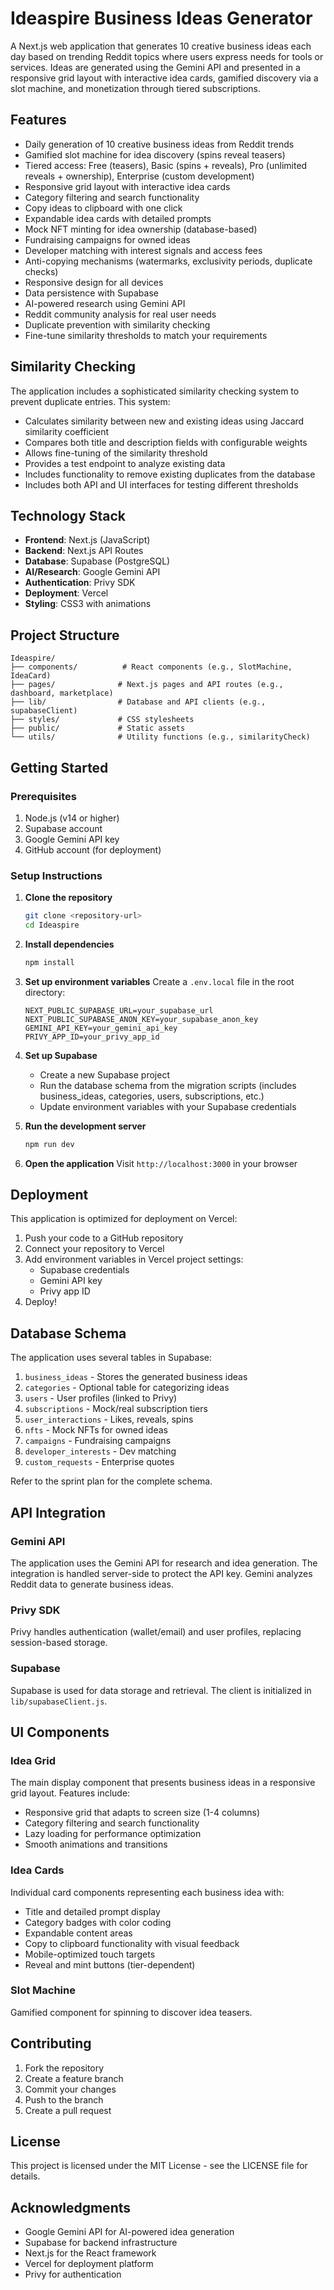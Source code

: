 # Ideaspire Business Ideas Generator

A Next.js web application that generates 10 creative business ideas each day based on trending Reddit topics where users express needs for tools or services. Ideas are generated using the Gemini API and presented in a responsive grid layout with interactive idea cards, gamified discovery via a slot machine, and monetization through tiered subscriptions.

## Features

- Daily generation of 10 creative business ideas from Reddit trends
- Gamified slot machine for idea discovery (spins reveal teasers)
- Tiered access: Free (teasers), Basic (spins + reveals), Pro (unlimited reveals + ownership), Enterprise (custom development)
- Responsive grid layout with interactive idea cards
- Category filtering and search functionality
- Copy ideas to clipboard with one click
- Expandable idea cards with detailed prompts
- Mock NFT minting for idea ownership (database-based)
- Fundraising campaigns for owned ideas
- Developer matching with interest signals and access fees
- Anti-copying mechanisms (watermarks, exclusivity periods, duplicate checks)
- Responsive design for all devices
- Data persistence with Supabase
- AI-powered research using Gemini API
- Reddit community analysis for real user needs
- Duplicate prevention with similarity checking
- Fine-tune similarity thresholds to match your requirements

## Similarity Checking

The application includes a sophisticated similarity checking system to prevent duplicate entries. This system:

- Calculates similarity between new and existing ideas using Jaccard similarity coefficient
- Compares both title and description fields with configurable weights
- Allows fine-tuning of the similarity threshold
- Provides a test endpoint to analyze existing data
- Includes functionality to remove existing duplicates from the database
- Includes both API and UI interfaces for testing different thresholds

## Technology Stack

- **Frontend**: Next.js (JavaScript)
- **Backend**: Next.js API Routes
- **Database**: Supabase (PostgreSQL)
- **AI/Research**: Google Gemini API
- **Authentication**: Privy SDK
- **Deployment**: Vercel
- **Styling**: CSS3 with animations

## Project Structure

```
Ideaspire/
├── components/          # React components (e.g., SlotMachine, IdeaCard)
├── pages/              # Next.js pages and API routes (e.g., dashboard, marketplace)
├── lib/                # Database and API clients (e.g., supabaseClient)
├── styles/             # CSS stylesheets
├── public/             # Static assets
└── utils/              # Utility functions (e.g., similarityCheck)
```

## Getting Started

### Prerequisites

1. Node.js (v14 or higher)
2. Supabase account
3. Google Gemini API key
4. GitHub account (for deployment)

### Setup Instructions

1. **Clone the repository**

   ```bash
   git clone <repository-url>
   cd Ideaspire
   ```

2. **Install dependencies**

   ```bash
   npm install
   ```

3. **Set up environment variables**
   Create a `.env.local` file in the root directory:

   ```env
   NEXT_PUBLIC_SUPABASE_URL=your_supabase_url
   NEXT_PUBLIC_SUPABASE_ANON_KEY=your_supabase_anon_key
   GEMINI_API_KEY=your_gemini_api_key
   PRIVY_APP_ID=your_privy_app_id
   ```

4. **Set up Supabase**

   - Create a new Supabase project
   - Run the database schema from the migration scripts (includes business_ideas, categories, users, subscriptions, etc.)
   - Update environment variables with your Supabase credentials

5. **Run the development server**

   ```bash
   npm run dev
   ```

6. **Open the application**
   Visit `http://localhost:3000` in your browser

## Deployment

This application is optimized for deployment on Vercel:

1. Push your code to a GitHub repository
2. Connect your repository to Vercel
3. Add environment variables in Vercel project settings:
   - Supabase credentials
   - Gemini API key
   - Privy app ID
4. Deploy!

## Database Schema

The application uses several tables in Supabase:

1. `business_ideas` - Stores the generated business ideas
2. `categories` - Optional table for categorizing ideas
3. `users` - User profiles (linked to Privy)
4. `subscriptions` - Mock/real subscription tiers
5. `user_interactions` - Likes, reveals, spins
6. `nfts` - Mock NFTs for owned ideas
7. `campaigns` - Fundraising campaigns
8. `developer_interests` - Dev matching
9. `custom_requests` - Enterprise quotes

Refer to the sprint plan for the complete schema.

## API Integration

### Gemini API

The application uses the Gemini API for research and idea generation. The integration is handled server-side to protect the API key. Gemini analyzes Reddit data to generate business ideas.

### Privy SDK

Privy handles authentication (wallet/email) and user profiles, replacing session-based storage.

### Supabase

Supabase is used for data storage and retrieval. The client is initialized in `lib/supabaseClient.js`.

## UI Components

### Idea Grid

The main display component that presents business ideas in a responsive grid layout. Features include:

- Responsive grid that adapts to screen size (1-4 columns)
- Category filtering and search functionality
- Lazy loading for performance optimization
- Smooth animations and transitions

### Idea Cards

Individual card components representing each business idea with:

- Title and detailed prompt display
- Category badges with color coding
- Expandable content areas
- Copy to clipboard functionality with visual feedback
- Mobile-optimized touch targets
- Reveal and mint buttons (tier-dependent)

### Slot Machine

Gamified component for spinning to discover idea teasers.

## Contributing

1. Fork the repository
2. Create a feature branch
3. Commit your changes
4. Push to the branch
5. Create a pull request

## License

This project is licensed under the MIT License - see the LICENSE file for details.

## Acknowledgments

- Google Gemini API for AI-powered idea generation
- Supabase for backend infrastructure
- Next.js for the React framework
- Vercel for deployment platform
- Privy for authentication
